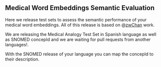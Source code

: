 ## Medical Word Embeddings Semantic Evaluation
Here we release test sets to assess the semantic performance of your medical word embeddings. All of this release is based on @[zwChan](https://github.com/zwChan) work.

We are releasing the Medical Analogy Test Set in Spanish language as well as SNOMED concepId and we are waiting for pull requests from another languages!.

With the SNOMED release of your language you can map the concepId to their description.
